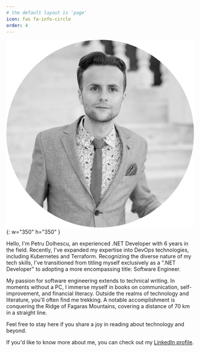 ```yaml
---
# the default layout is 'page'
icon: fas fa-info-circle
order: 4
---
```

![Petru Dolhescu](/assets/img/PetruDolhescu.png){: w="350" h="350" }


Hello, I'm Petru Dolhescu, an experienced .NET Developer with 6 years in the field. Recently, I've expanded my expertise into DevOps technologies, including Kubernetes and Terraform. Recognizing the diverse nature of my tech skills, I've transitioned from titling myself exclusively as a ".NET Developer" to adopting a more encompassing title: Software Engineer.

My passion for software engineering extends to technical writing. In moments without a PC, I immerse myself in books on communication, self-improvement, and financial literacy. Outside the realms of technology and literature, you'll often find me trekking. A notable accomplishment is conquering the Ridge of Fagaras Mountains, covering a distance of 70 km in a straight line.

Feel free to stay here if you share a joy in reading about technology and beyond.

If you'd like to know more about me, you can check out my [LinkedIn profile](https://www.linkedin.com/in/petrudolhescu).
